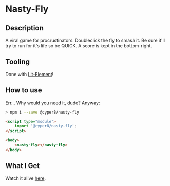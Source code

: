 # Nasty-Fly

## Description

A viral game for procrustinators. Doubleclick the fly to smash it. Be sure it'll try to run for it's life so be QUICK.
A score is kept in the bottom-right.

## Tooling

Done with [Lit-Element](https://github.com/Polymer/lit-element)!

## How to use

Err... Why would you need it, dude? Anyway:

```sh
> npm i --save @cyper8/nasty-fly
```

```html
<script type="module">
    import '@cyper8/nasty-fly';
</script>

<body>
    <nasty-fly></nasty-fly>
</body>
```

## What I Get

Watch it alive [here](https://cyper8.github.io/nasty-fly/).